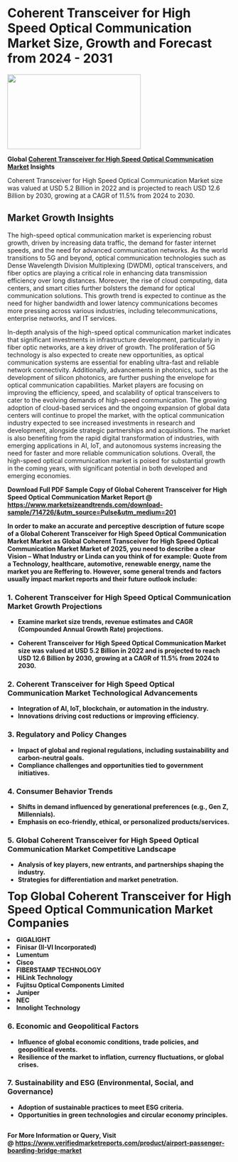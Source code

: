 <H1>Coherent Transceiver for High Speed Optical Communication Market Size, Growth and Forecast from 2024 - 2031</H1><img class="aligncenter size-medium wp-image-584254" src="https://thirdeyenews.in/wp-content/uploads/2024/09/Global-Market-Research-300x168.jpeg" alt="" width="300" height="168" /><p><strong>Global&nbsp;<a href="https://www.marketsizeandtrends.com/download-sample/714726/&amp;utm_source=Pulse&amp;utm_medium=201">Coherent Transceiver for High Speed Optical Communication Market</a> Insights</strong></p><p>Coherent Transceiver for High Speed Optical Communication Market size was valued at USD 5.2 Billion in 2022 and is projected to reach USD 12.6 Billion by 2030, growing at a CAGR of 11.5% from 2024 to 2030.</p><p><h2>Market Growth Insights</h2> <p>The high-speed optical communication market is experiencing robust growth, driven by increasing data traffic, the demand for faster internet speeds, and the need for advanced communication networks. As the world transitions to 5G and beyond, optical communication technologies such as Dense Wavelength Division Multiplexing (DWDM), optical transceivers, and fiber optics are playing a critical role in enhancing data transmission efficiency over long distances. Moreover, the rise of cloud computing, data centers, and smart cities further bolsters the demand for optical communication solutions. This growth trend is expected to continue as the need for higher bandwidth and lower latency communications becomes more pressing across various industries, including telecommunications, enterprise networks, and IT services.</p> <p><strong></strong></p> <p>In-depth analysis of the high-speed optical communication market indicates that significant investments in infrastructure development, particularly in fiber optic networks, are a key driver of growth. The proliferation of 5G technology is also expected to create new opportunities, as optical communication systems are essential for enabling ultra-fast and reliable network connectivity. Additionally, advancements in photonics, such as the development of silicon photonics, are further pushing the envelope for optical communication capabilities. Market players are focusing on improving the efficiency, speed, and scalability of optical transceivers to cater to the evolving demands of high-speed communication. The growing adoption of cloud-based services and the ongoing expansion of global data centers will continue to propel the market, with the optical communication industry expected to see increased investments in research and development, alongside strategic partnerships and acquisitions. The market is also benefiting from the rapid digital transformation of industries, with emerging applications in AI, IoT, and autonomous systems increasing the need for faster and more reliable communication solutions. Overall, the high-speed optical communication market is poised for substantial growth in the coming years, with significant potential in both developed and emerging economies.</p> <p><strong></p><p><span class=""><strong>Download Full PDF Sample Copy of Global Coherent Transceiver for High Speed Optical Communication Market Report</strong> @ <a href="https://www.marketsizeandtrends.com/download-sample/714726/&amp;utm_source=Pulse&amp;utm_medium=201" target="_blank">https://www.marketsizeandtrends.com/download-sample/714726/&amp;utm_source=Pulse&amp;utm_medium=201</a></span></p><p>In order to make an accurate and perceptive description of future scope of a Global&nbsp;Coherent Transceiver for High Speed Optical Communication Market Market as Global&nbsp;Coherent Transceiver for High Speed Optical Communication Market Market of 2025, you need to describe a clear Vision &ndash; What Industry or Linda can you think of for example: Quote from a Technology, healthcare, automotive, renewable energy, name the market you are Reffering to. However, some general trends and factors usually impact market reports and their future outlook include:</p><h3>1.&nbsp;<strong>Coherent Transceiver for High Speed Optical Communication Market Growth Projections</strong></h3><ul><li>Examine market size trends, revenue estimates and CAGR (Compounded Annual Growth Rate) projections.</li><li><p>Coherent Transceiver for High Speed Optical Communication Market size was valued at USD 5.2 Billion in 2022 and is projected to reach USD 12.6 Billion by 2030, growing at a CAGR of 11.5% from 2024 to 2030.</p></li></ul><h3>2.&nbsp;<strong>Coherent Transceiver for High Speed Optical Communication Market Technological Advancements</strong></h3><ul><li>Integration of AI, IoT, blockchain, or automation in the industry.</li><li>Innovations driving cost reductions or improving efficiency.</li></ul><h3>3.&nbsp;<strong>Regulatory and Policy Changes</strong></h3><ul><li>Impact of global and regional regulations, including sustainability and carbon-neutral goals.</li><li>Compliance challenges and opportunities tied to government initiatives.</li></ul><h3>4.&nbsp;<strong>Consumer Behavior Trends</strong></h3><ul><li>Shifts in demand influenced by generational preferences (e.g., Gen Z, Millennials).</li><li>Emphasis on eco-friendly, ethical, or personalized products/services.</li></ul><h3>5.&nbsp;<strong>Global Coherent Transceiver for High Speed Optical Communication Market Competitive Landscape</strong></h3><ul><li>Analysis of key players, new entrants, and partnerships shaping the industry.</li><li>Strategies for differentiation and market penetration.</li></ul><p data-pm-slice="1 1 []"><span style="color: inherit; font-family: inherit; font-size: 25px;">Top Global Coherent Transceiver for High Speed Optical Communication Market Companies</span></p><div class="" data-test-id=""><p><li>GIGALIGHT</li><li> Finisar (II-VI Incorporated)</li><li> Lumentum</li><li> Cisco</li><li> FIBERSTAMP TECHNOLOGY</li><li> HiLink Technology</li><li> Fujitsu Optical Components Limited</li><li> Juniper</li><li> NEC</li><li> Innolight Technology</li></p></div><h3>6.&nbsp;<strong>Economic and Geopolitical Factors</strong></h3><ul><li>Influence of global economic conditions, trade policies, and geopolitical events.</li><li>Resilience of the market to inflation, currency fluctuations, or global crises.</li></ul><h3>7.&nbsp;<strong>Sustainability and ESG (Environmental, Social, and Governance)</strong></h3><ul><li>Adoption of sustainable practices to meet ESG criteria.</li><li>Opportunities in green technologies and circular economy principles.</li></ul><h2><strong style="font-size: 14px;">For More Information or Query, Visit @&nbsp;</strong><a style="background-color: #ffffff; font-size: 14px;" href="https://www.marketsizeandtrends.com/report/coherent-transceiver-for-high-speed-optical-communication-market/" target="_blank">https://www.verifiedmarketreports.com/product/airport-passenger-boarding-bridge-market</a></h2>
